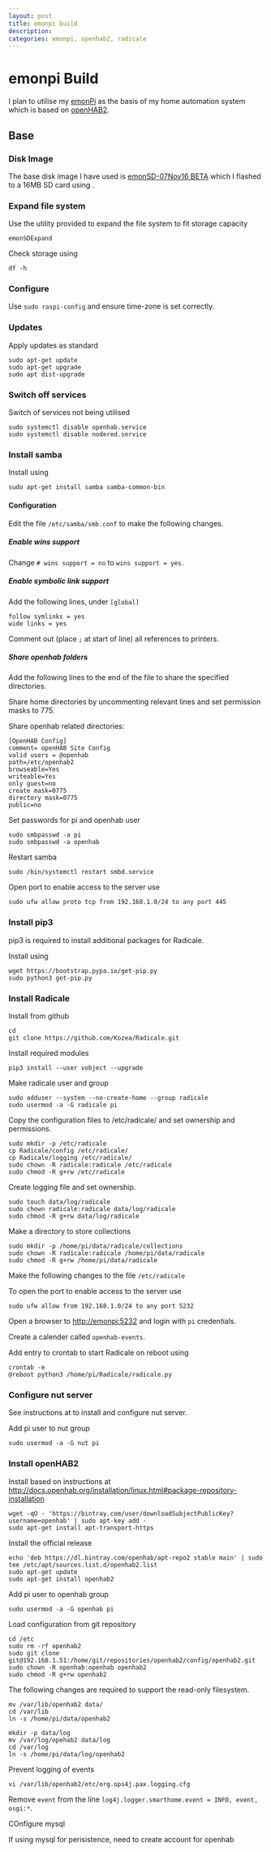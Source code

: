 ```yaml
---
layout: post
title: emonpi build
description:
categories: emonpi, openhab2, radicale
---
```


# emonpi Build

I plan to utilise my [emonPi](https://openenergymonitor.org/emon/) as the basis of my home automation system which is based on [openHAB2](https://openhab.org).

## Base

### Disk Image

The base disk image I have used is [emonSD-07Nov16 BETA](https://community.openenergymonitor.org/t/emonsd-07nov16-release-tada/2137) which I flashed to a 16MB SD card using []().

### Expand file system

Use the utility provided to expand the file system to fit storage capacity

```
emonSDExpand
```

Check storage using

```
df -h
```

### Configure

Use `sudo raspi-config` and ensure time-zone is set correctly.

### Updates

Apply updates as standard

```
sudo apt-get update
sudo apt-get upgrade
sudo apt dist-upgrade
```

### Switch off services

Switch of services not being utilised

```
sudo systemctl disable openhab.service
sudo systemctl disable nodered.service
```

### Install samba

Install using

```
sudo apt-get install samba samba-common-bin
```

#### Configuration

Edit the file `/etc/samba/smb.conf` to make the following changes.

##### Enable wins support

Change `# wins support = no` to `wins support = yes`.

##### Enable symbolic link support

Add the following lines, under `[global]`

```
follow symlinks = yes
wide links = yes
```

Comment out (place `;` at start of line) all references to printers.

##### Share openhab folders

Add the following lines to the end of the file to share the specified directories.

Share home directories by uncommenting relevant lines and set permission masks to 775.

Share openhab related directories:

```
[OpenHAB Config]
comment= openHAB Site Config
valid users = @openhab
path=/etc/openhab2
browseable=Yes
writeable=Yes
only guest=no
create mask=0775
directory mask=0775
public=no
```

Set passwords for pi and openhab user

```
sudo smbpasswd -a pi
sudo smbpasswd -a openhab
```

Restart samba

```
sudo /bin/systemctl restart smbd.service
```

Open port to enable access to the server use

```
sudo ufw allow proto tcp from 192.168.1.0/24 to any port 445
```

### Install pip3

pip3 is required to install additional packages for Radicale.

Install using

```
wget https://bootstrap.pypa.io/get-pip.py
sudo python3 get-pip.py
```

### Install Radicale

Install from github

```
cd
git clone https://github.com/Kozea/Radicale.git
```

Install required modules

```
pip3 install --user vobject --upgrade
```

Make radicale user and group

```
sudo adduser --system --no-create-home --group radicale
sudo usermod -a -G radicale pi
```

Copy the configuration files to /etc/radicale/ and set ownership and permissions.

```
sudo mkdir -p /etc/radicale
cp Radicale/config /etc/radicale/
cp Radicale/logging /etc/radicale/
sudo chown -R radicale:radicale /etc/radicale
sudo chmod -R g+rw /etc/radicale
```

Create logging file and set ownership.

```
sudo touch data/log/radicale
sudo chown radicale:radicale data/log/radicale
sudo chmod -R g+rw data/log/radicale
```

Make a directory to store collections

```
sudo mkdir -p /home/pi/data/radicale/collections
sudo chown -R radicale:radicale /home/pi/data/radicale
sudo chmod -R g+rw /home/pi/data/radicale
```

Make the following changes to the file `/etc/radicale`

To open the port to enable access to the server use

```
sudo ufw allow from 192.168.1.0/24 to any port 5232
```

Open a browser to <http://emonpi:5232> and login with `pi` credentials.

Create a calender called `openhab-events`.

Add entry to crontab to start Radicale on reboot using

```
crontab -e
@reboot python3 /home/pi/Radicale/radicale.py
```

### Configure nut server

See instructions at  to install and configure nut server.

Add pi user to nut group

```
sudo usermod -a -G nut pi
```

### Install openHAB2

Install based on instructions at <http://docs.openhab.org/installation/linux.html#package-repository-installation>

```
wget -qO - 'https://bintray.com/user/downloadSubjectPublicKey?username=openhab' | sudo apt-key add -
sudo apt-get install apt-transport-https
```

Install the official release

```
echo 'deb https://dl.bintray.com/openhab/apt-repo2 stable main' | sudo tee /etc/apt/sources.list.d/openhab2.list
sudo apt-get update
sudo apt-get install openhab2
```

Add pi user to openhab group

```
sudo usermod -a -G openhab pi
```

Load configuration from git repository

```
cd /etc
sudo rm -rf openhab2
sudo git clone git@192.168.1.51:/home/git/repositories/openhab2/config/openhab2.git
sudo chown -R openhab:openhab openhab2
sudo chmod -R g+rw openhab2
```

The following changes are required to support the read-only filesystem.

```
mv /var/lib/openhab2 data/
cd /var/lib
ln -s /home/pi/data/openhab2
```

```
mkdir -p data/log
mv /var/log/opehab2 data/log
cd /var/log
ln -s /home/pi/data/log/openhab2
```

Prevent logging of events

```
vi /var/lib/openhab2/etc/org.ops4j.pax.logging.cfg
```

Remove `event` from the line `log4j.logger.smarthome.event = INFO, event, osgi:*`.

COnfigure mysql

If using mysql for perisistence, need to create account for openhab

```

```
